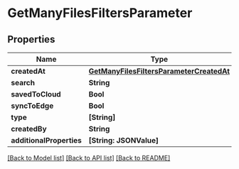 # GetManyFilesFiltersParameter

## Properties
Name | Type | Description | Notes
------------ | ------------- | ------------- | -------------
**createdAt** | [**GetManyFilesFiltersParameterCreatedAt**](GetManyFilesFiltersParameterCreatedAt.md) |  | [optional] 
**search** | **String** |  | [optional] 
**savedToCloud** | **Bool** |  | [optional] 
**syncToEdge** | **Bool** |  | [optional] 
**type** | **[String]** |  | [optional] 
**createdBy** | **String** |  | [optional] 
**additionalProperties** | **[String: JSONValue]** |  | [optional] 

[[Back to Model list]](../README.md#documentation-for-models) [[Back to API list]](../README.md#documentation-for-api-endpoints) [[Back to README]](../README.md)


